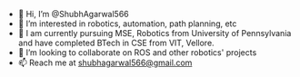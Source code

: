 - 👋 Hi, I’m @ShubhAgarwal566
- 👀 I’m interested in robotics, automation, path planning, etc
- 🌱 I am currently pursuing MSE, Robotics from University of Pennsylvania and have completed BTech in CSE from VIT, Vellore. 
- 💞️ I’m looking to collaborate on ROS and other robotics' projects
- 📫 Reach me at shubhagarwal566@gmail.com

<!---
ShubhAgarwal566/ShubhAgarwal566 is a ✨ special ✨ repository because its `README.md` (this file) appears on your GitHub profile.
You can click the Preview link to take a look at your changes.
--->
